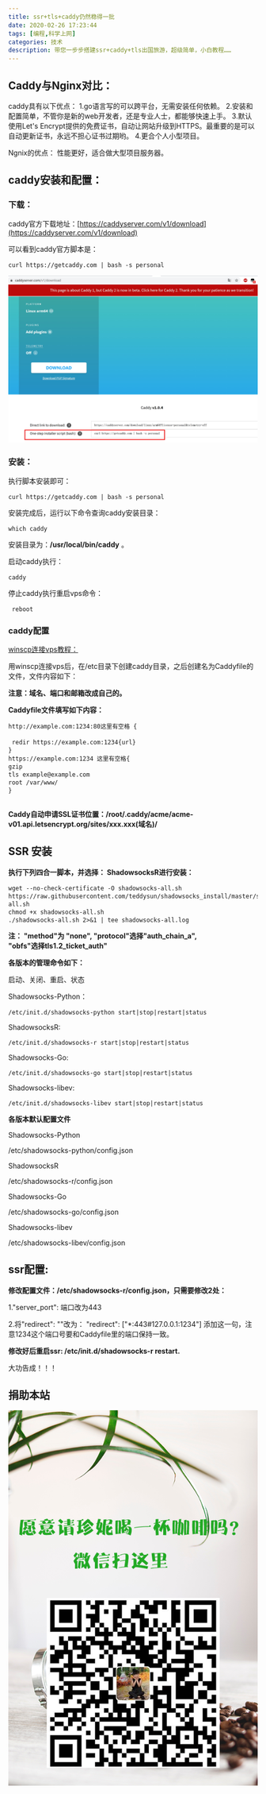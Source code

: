 ```yaml
---
title: ssr+tls+caddy仍然稳得一批
date: 2020-02-26 17:23:44
tags: [编程,科学上网]
categories: 技术 
description: 带您一步步搭建ssr+caddy+tls出国旅游，超级简单，小白教程……
---
```

## Caddy与Nginx对比：

caddy具有以下优点：
1.go语言写的可以跨平台，无需安装任何依赖。
2.安装和配置简单，不管你是新的web开发者，还是专业人士，都能够快速上手。
3.默认使用Let's Encrypt提供的免费证书，自动让网站升级到HTTPS。最重要的是可以自动更新证书，永远不担心证书过期哟。
4.更合个人小型项目。

Ngnix的优点：
性能更好，适合做大型项目服务器。

## caddy安装和配置：

### 下载：

caddy官方下载地址：[https://caddyserver.com/v1/download](https://caddyserver.com/v1/download)

可以看到caddy官方脚本是：

```
curl https://getcaddy.com | bash -s personal
```

![脚本](https://github.com/JeannieStudio/jeanniestudio.images/blob/master/caddy1.jpg?raw=true)

### 安装：

执行脚本安装即可：

```
curl https://getcaddy.com | bash -s personal
```

安装完成后，运行以下命令查询caddy安装目录：

```
which caddy
```

安装目录为：**/usr/local/bin/caddy** 。

启动caddy执行：

```
caddy
```

停止caddy执行重启vps命令：
```
 reboot
```


### caddy配置

[winscp连接vps教程：](https://jeanniestudio.github.io/2020/02/14/%E4%BD%BF%E7%94%A8WINSCP%E8%BF%9E%E6%8E%A5VPS%E6%95%99%E7%A8%8B--%E4%B8%80%E9%94%AE%E8%84%9A%E6%9C%AC/)

用winscp连接vps后，在/etc目录下创建caddy目录，之后创建名为Caddyfile的文件，文件内容如下：

**注意：域名、端口和邮箱改成自己的。**


**Caddyfile文件填写如下内容：**

```
http://example.com:1234:80这里有空格 {

 redir https://example.com:1234{url}
}
https://example.com:1234 这里有空格{
gzip
tls example@example.com
root /var/www/
}


```

**Caddy自动申请SSL证书位置：/root/.caddy/acme/acme-v01.api.letsencrypt.org/sites/xxx.xxx(域名)/**



## SSR 安装

**执行下列四合一脚本，并选择： ShadowsocksR进行安装：**

```
wget --no-check-certificate -O shadowsocks-all.sh https://raw.githubusercontent.com/teddysun/shadowsocks_install/master/shadowsocks-all.sh
chmod +x shadowsocks-all.sh
./shadowsocks-all.sh 2>&1 | tee shadowsocks-all.log
```

**注：
"method"为 "none",
"protocol"选择"auth_chain_a",   
"obfs"选择tls1.2_ticket_auth"**



**各版本的管理命令如下：**

启动、关闭、重启、状态
 
 Shadowsocks-Python：
 
```
/etc/init.d/shadowsocks-python start|stop|restart|status
```

 ShadowsocksR:
 
```
/etc/init.d/shadowsocks-r start|stop|restart|status
```

Shadowsocks-Go:

```
/etc/init.d/shadowsocks-go start|stop|restart|status
```

 Shadowsocks-libev:
 
```
/etc/init.d/shadowsocks-libev start|stop|restart|status
```

**各版本默认配置文件**

Shadowsocks-Python

/etc/shadowsocks-python/config.json

ShadowsocksR

/etc/shadowsocks-r/config.json

Shadowsocks-Go

/etc/shadowsocks-go/config.json

Shadowsocks-libev

/etc/shadowsocks-libev/config.json

## ssr配置:

**修改配置文件：/etc/shadowsocks-r/config.json，只需要修改2处：**

1."server_port": 端口改为443

2.将"redirect": ""改为：
"redirect": ["*:443#127.0.0.1:1234"]
 添加这一句，注意1234这个端口号要和Caddyfile里的端口保持一致。

**修改好后重启ssr: /etc/init.d/shadowsocks-r restart.**

大功告成！！！

## 捐助本站

![二维码](https://github.com/JeannieStudio/jeanniestudio.images/blob/master/%E6%8D%90%E5%8A%A92.png?raw=true)



